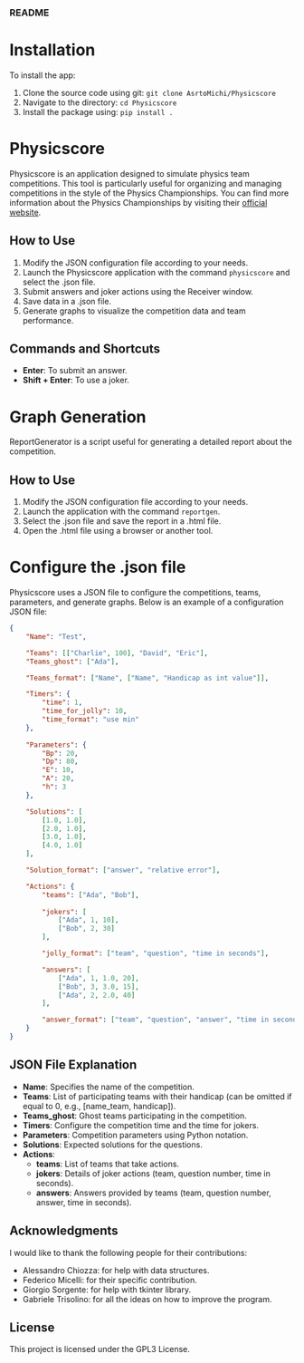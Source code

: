 ### README

# Installation

To install the app:
1. Clone the source code using git: ```git clone AsrtoMichi/Physicscore```
2. Navigate to the directory: ```cd Physicscore```
3. Install the package using: ```pip install .```

# Physicscore

Physicscore is an application designed to simulate physics team competitions. This tool is particularly useful for organizing and managing competitions in the style of the Physics Championships. You can find more information about the Physics Championships by visiting their [official website](https://olifis.org/).

## How to Use

1. Modify the JSON configuration file according to your needs.
2. Launch the Physicscore application with the command ```physicscore``` and select the .json file.
3. Submit answers and joker actions using the Receiver window.
4. Save data in a .json file.
5. Generate graphs to visualize the competition data and team performance.

## Commands and Shortcuts

- **Enter**: To submit an answer.
- **Shift + Enter**: To use a joker.

# Graph Generation

ReportGenerator is a script useful for generating a detailed report about the competition.

## How to Use

1. Modify the JSON configuration file according to your needs.
2. Launch the application with the command ```reportgen```.
3. Select the .json file and save the report in a .html file.
4. Open the .html file using a browser or another tool.

# Configure the .json file

Physicscore uses a JSON file to configure the competitions, teams, parameters, and generate graphs. Below is an example of a configuration JSON file:

```json
{
    "Name": "Test",

    "Teams": [["Charlie", 100], "David", "Eric"],
    "Teams_ghost": ["Ada"],

    "Teams_format": ["Name", ["Name", "Handicap as int value"]],

    "Timers": {
        "time": 1,
        "time_for_jolly": 10,
        "time_format": "use min"
    },
    
    "Parameters": {
        "Bp": 20,
        "Dp": 80,
        "E": 10,
        "A": 20,
        "h": 3
    },

    "Solutions": [
        [1.0, 1.0],
        [2.0, 1.0],
        [3.0, 1.0],
        [4.0, 1.0]
    ],

    "Solution_format": ["answer", "relative error"],

    "Actions": {
        "teams": ["Ada", "Bob"],
        
        "jokers": [
            ["Ada", 1, 10],
            ["Bob", 2, 30]
        ],

        "jolly_format": ["team", "question", "time in seconds"],

        "answers": [
            ["Ada", 1, 1.0, 20],
            ["Bob", 3, 3.0, 15],
            ["Ada", 2, 2.0, 40]
        ],

        "answer_format": ["team", "question", "answer", "time in seconds"]
    }
}
```

## JSON File Explanation

- **Name**: Specifies the name of the competition.
- **Teams**: List of participating teams with their handicap (can be omitted if equal to 0, e.g., [name_team, handicap]).
- **Teams_ghost**: Ghost teams participating in the competition.
- **Timers**: Configure the competition time and the time for jokers.
- **Parameters**: Competition parameters using Python notation.
- **Solutions**: Expected solutions for the questions.
- **Actions**:
  - **teams**: List of teams that take actions.
  - **jokers**: Details of joker actions (team, question number, time in seconds).
  - **answers**: Answers provided by teams (team, question number, answer, time in seconds).

## Acknowledgments 

I would like to thank the following people for their contributions:
- Alessandro Chiozza: for help with data structures.
- Federico Micelli: for their specific contribution.
- Giorgio Sorgente: for help with tkinter library.
- Gabriele Trisolino: for all the ideas on how to improve the program.

## License
This project is licensed under the GPL3 License.
